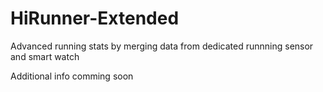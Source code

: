 # HiRunner-Extended
Advanced running stats by merging data from dedicated runnning sensor and smart watch

Additional info comming soon

